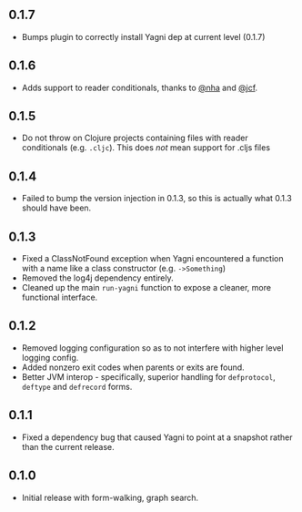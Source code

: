 ## 0.1.7
 * Bumps plugin to correctly install Yagni dep at current level (0.1.7)

## 0.1.6
 * Adds support to reader conditionals, thanks to [@nha](https://github.com/nha) and [@jcf](https://github.com/jcf).

## 0.1.5
 * Do not throw on Clojure projects containing files with reader conditionals (e.g. `.cljc`). This does *not* mean support for .cljs files

## 0.1.4
 * Failed to bump the version injection in 0.1.3, so this is actually what 0.1.3 should have been.

## 0.1.3
 * Fixed a ClassNotFound exception when Yagni encountered a function with a name like a class constructor (e.g. `->Something`)
 * Removed the log4j dependency entirely.
 * Cleaned up the main `run-yagni` function to expose a cleaner, more functional interface.

## 0.1.2
 * Removed logging configuration so as to not interfere with higher level
 logging config.
 * Added nonzero exit codes when parents or exits are found.
 * Better JVM interop - specifically, superior handling for `defprotocol`,
 `deftype` and `defrecord` forms.

## 0.1.1
 * Fixed a dependency bug that caused Yagni to point at a snapshot rather 
 than the current release.

## 0.1.0
 * Initial release with form-walking, graph search.
